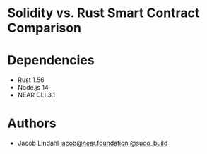 # Solidity vs. Rust Smart Contract Comparison

# Dependencies

- Rust 1.56
- Node.js 14
- NEAR CLI 3.1

# Authors

- Jacob Lindahl <jacob@near.foundation> [@sudo_build](https://twitter.com/sudo_build)
